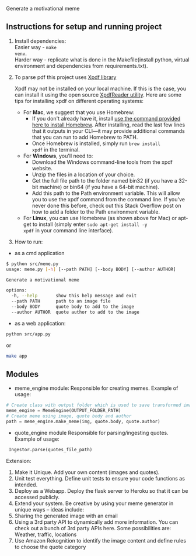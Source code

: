 Generate a motivational meme

## Instructions for setup and running project

1) Install dependencies:<br>
   Easier way - <code>make venv</code>.<br>
   Harder way - replicate what is done in the Makefile(install python, virtual environment and dependencies from
   requirements.txt).<br>
2) To parse pdf this project uses [Xpdf library](https://www.xpdfreader.com/download.html)

   Xpdf may not be installed on your local machine. If this is the case, you can install it using the open source
   [XpdfReader utility](https://www.xpdfreader.com/pdftotext-man.html). Here are some tips for installing xpdf on
   different operating systems:

   - For **Mac**, we suggest that you use Homebrew:
       - If you don't already have it, install [use the command provided here to install Homebrew](https://brew.sh/). After
         installing, read the last few lines that it outputs in your CLI—it may provide additional commands that you can
         run to add Homebrew to PATH.
       - Once Homebrew is installed, simply run <code>brew install xpdf</code> in the terminal.
   - For **Windows**, you'll need to:
       - Download the Windows command-line tools from the xpdf website.
       - Unzip the files in a location of your choice.
       - Get the full file path to the folder named bin32 (if you have a 32-bit machine) or bin64 (if you have a 64-bit
         machine).
       - Add this path to the Path environment variable. This will allow you to use the xpdf command from the command line.
         If
         you've never done this before, check out this Stack Overflow post on how to add a folder to the Path environment
         variable.
   - For **Linux**, you can use Homebrew (as shown above for Mac) or apt-get to install (simply enter <code>sudo apt-get
     install -y
     xpdf</code> in your command line interface).

3) How to run:

- as a cmd application

```bash
$ python src/meme.py
usage: meme.py [-h] [--path PATH] [--body BODY] [--author AUTHOR]

Generate a motivational meme

options:
  -h, --help       show this help message and exit
  --path PATH      path to an image file
  --body BODY      quote body to add to the image
  --author AUTHOR  quote author to add to the image
```

- as a web application:

```bash
python src/app.py
```

or

```bash
make app
```

## Modules
- meme_engine module:
  Responsible for creating memes. Example of usage:

```python
# Create class with output folder which is used to save transformed images
meme_engine = MemeEngine(OUTPUT_FOLDER_PATH)
# Create meme using image, quote body and author
path = meme_engine.make_meme(img, quote.body, quote.author)
```

- quote_engine module
  Responsible for parsing/ingesting quotes. Example of usage:

```python
 Ingestor.parse(quotes_file_path)
```


Extension:

1) Make it Unique. Add your own content (images and quotes).
2) Unit test everything. Define unit tests to ensure your code functions as intended.
3) Deploy as a Webapp. Deploy the flask server to Heroku so that it can be accessed publicly.
4) Extend your system. Be creative by using your meme generator in unique ways – ideas include:
5) Sharing the generated image with an email
6) Using a 3rd party API to dynamically add more information. You can check out a bunch of 3rd party APIs here. Some
   possibilities are:
   Weather, traffic, locations
7) Use Amazon Rekognition to identify the image content and define rules to choose the quote category